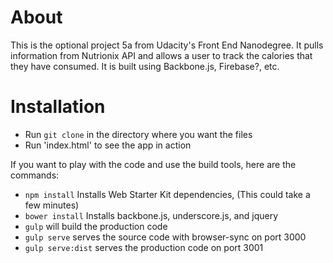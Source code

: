 # About

This is the optional project 5a from Udacity's Front End Nanodegree. It pulls information
from Nutrionix API and allows a user to track the calories that they have consumed. It is
built using Backbone.js, Firebase?, etc.

# Installation

- Run `git clone` in the directory where you want the files
- Run 'index.html' to see the app in action

If you want to play with the code and use the build tools, here are the commands:
- `npm install` Installs Web Starter Kit dependencies, (This could take a few minutes)
- `bower install` Installs backbone.js, underscore.js, and jquery
- `gulp` will build the production code
- `gulp serve` serves the source code with browser-sync on port 3000
- `gulp serve:dist` serves the production code on port 3001
